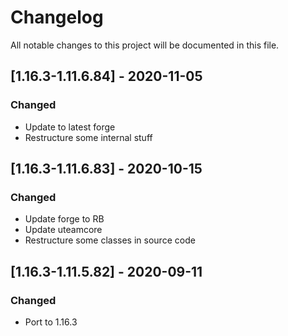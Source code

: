 # Changelog
All notable changes to this project will be documented in this file.

## [1.16.3-1.11.6.84] - 2020-11-05
### Changed
 - Update to latest forge
 - Restructure some internal stuff

## [1.16.3-1.11.6.83] - 2020-10-15
### Changed
 - Update forge to RB
 - Update uteamcore
 - Restructure some classes in source code

## [1.16.3-1.11.5.82] - 2020-09-11
### Changed
 - Port to 1.16.3
